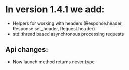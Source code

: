# In version 1.4.1 we add:

-   Helpers for working with headers (Response.header, Response.set_header, Request.header)
-   std::thread based asynchronous processing requests

## Api changes:

- Now launch method returns never type
